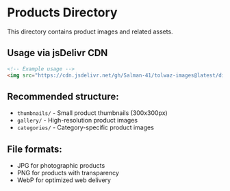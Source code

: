 # Products Directory

This directory contains product images and related assets.

## Usage via jsDelivr CDN

```html
<!-- Example usage -->
<img src="https://cdn.jsdelivr.net/gh/Salman-41/tolwaz-images@latest/dist/images/products/product-001.jpg" alt="Product Image">
```

## Recommended structure:
- `thumbnails/` - Small product thumbnails (300x300px)
- `gallery/` - High-resolution product images
- `categories/` - Category-specific product images

## File formats:
- JPG for photographic products
- PNG for products with transparency
- WebP for optimized web delivery